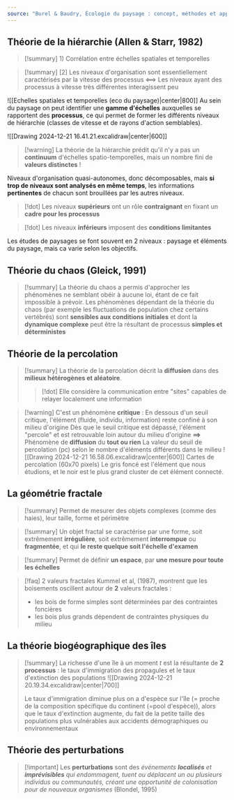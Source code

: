 ```yaml
---
source: "Burel & Baudry, Écologie du paysage : concept, méthodes et applications (2nde édition)"
---
```


## Théorie de la hiérarchie (Allen & Starr, 1982)

>[!summary] 1) Corrélation entre échelles spatiales et temporelles

>[!summary] [2] Les niveaux d'organisation sont essentiellement caractérisés par la vitesse des processus <==> Les niveaux ayant des processus à vitesse très différentes interagissent peu 

![[Echelles spatiales et temporelles (eco du paysage)|center|800]]
Au sein du paysage on peut identifier une **gamme d'échelles** auxquelles se rapportent des **processus**, ce qui permet de former les différents niveaux de hiérarchie (classes de vitesse et de rayons d'action semblables).

![[Drawing 2024-12-21 16.41.21.excalidraw|center|600]]
>[!warning] La théorie de la hiérarchie prédit qu'il n'y a pas un **continuum** d'échelles spatio-temporelles, mais un nombre fini de **valeurs distinctes** !

Niveaux d'organisation quasi-autonomes, donc décomposables, mais **si trop de niveaux sont analysés en même temps**, les informations **pertinentes** de chacun sont brouillées par les autres niveaux.

>[!dot] Les niveaux **supérieurs** ont un rôle **contraignant** en fixant un **cadre pour les processus**

>[!dot] Les niveaux **inférieurs** imposent des **conditions limitantes**

Les études de paysages se font souvent en 2 niveaux : paysage et éléments du paysage, mais ca varie selon les objectifs.

## Théorie du chaos (Gleick, 1991)

>[!summary] La théorie du chaos a permis d'approcher les phénomènes ne semblant obéir à aucune loi, étant de ce fait impossible à prévoir. Les phénomènes dépendant de la théorie du chaos (par exemple les fluctuations de population chez certains vertébrés) sont **sensibles aux conditions initiales** et dont la **dynamique complexe** peut être la résultant de processus **simples et déterministes** 

## Théorie de la percolation 

>[!summary] La théorie de la percolation décrit la **diffusion** dans des **milieux hétérogènes et aléatoire**.
>>[!dot] Elle considère la communication entre "sites" capables de relayer localement une information

>[!warning] C'est un phénomène **critique** :
>En dessous d'un seuil critique, l'élément (fluide, individu, information) reste confiné à son milieu d'origine
>Dès que le seuil critique est dépassé, l'élément "percole" et est retrouvable loin autour du milieu d'origine
>**==>** Phénomène de **diffusion** du **tout ou rien**
>La valeur du seuil de percolation (pc) selon le nombre d'éléments différents dans le milieu
>![[Drawing 2024-12-21 16.58.06.excalidraw|center|600]] Cartes de percolation (60x70 pixels)
>Le gris foncé est l'élément que nous étudions, et le noir est le plus grand cluster de cet élément connecté.


## La géométrie fractale 

>[!summary] Permet de mesurer des objets complexes (comme des haies), leur taille, forme et périmètre

>[!summary] Un objet fractal se caractérise par une forme, soit extrêmement **irrégulière**, soit extrêmement **interrompue** ou **fragmentée**, et qui **le reste quelque soit l'échelle d'examen**

>[!summary] Permet de définir **un espace**, par **une mesure pour toute les échelles**

> [!faq] 2 valeurs fractales
> Kummel et al, (1987), montrent que les boisements oscillent autour de **2** valeurs fractales : 
> - les bois de forme simples sont déterminées par des contraintes foncières
> - les bois plus grands dépendent de contraintes physiques du milieu


## La théorie biogéographique des îles

>[!summary] La richesse d'une île à un moment *t* est la résultante de **2 processus** : le taux d'immigration des propagules et le taux d'extinction des populations
>![[Drawing 2024-12-21 20.19.34.excalidraw|center|700]]
>
>Le taux d'immigration diminue plus on a d'espèce sur l'île (= proche de la composition spécifique du continent (=pool d'espèce)), alors que le taux d'extinction augmente, du fait de la petite taille des populations plus vulnérables aux accidents démographiques ou environnementaux

## Théorie des perturbations

>[!important] Les **perturbations** sont des *événements **localisés** et **imprévisibles** qui  endommagent, tuent ou déplacent un ou plusieurs individus ou communautés, créant une opportunité de colonisation pour de nouveaux organismes* (Blondel, 1995)


